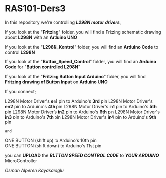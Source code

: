 # RAS101-Ders3

In this repository we're controlling ***L298N motor drivers***, 

If you look at the "**Fritzing**" folder, you will find a Fritzing schematic drawing about **L298N** with an **Arduino UNO**

If you look at the "**L298N_Kontrol**" folder, you will find an **Arduino Code** to control **L298N**

If you look at the "**Button_Speed_Control**" folder, you will find an **Arduino Code** for "**Button controlled L298N**"

If you look at the "**Fritzing Button Input Arduino**" folder, you will find **Fritzing drawing of Button Input** on **Arduino UNO**




If you connect;

L298N Motor Driver's           **en1** pin            to             Arduino's **3rd** pin
L298N Motor Driver's           **en2** pin            to             Arduino's **4th** pin
L298N Motor Driver's           **in1** pin            to             Arduino's **5th** pin
L298N Motor Driver's           **in2** pin            to             Arduino's **6th** pin
L298N Motor Driver's           **in3** pin            to             Arduino's **7th** pin
L298N Motor Driver's           **in4** pin            to             Arduino's **9th** pin

    and
                                        
ONE BUTTON   (shift up)                           to             Arduino's 10th pin                                        
ONE BUTTON   (shift down)                         to             Arduino's 11st pin  


you can **UPLOAD** the    ***BUTTON SPEED CONTROL CODE***   to             ***YOUR ARDUINO*** MicroController



*Osman Alperen Kayasaroglu*
